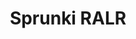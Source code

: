 ---
slug: sprunki-ralr-2620
title: Sprunki RALR
description: "Sprunki RALR is an exciting online game. Play for free directly in your browser!"
icon: /images/popular_mods/Sprunki RALR.png
url: https://wowtbc.net/sprunkin/ralr/index.html
previewImage: /images/popular_mods/Sprunki RALR.png
type: popular mods

# SEO配置
seo:
  title: "Sprunki RALR - Play Free Online Game | Fun Browser Games"
  description: "Sprunki RALR - Play this fun online game for free in your browser. No download required!"
  ogImage: "/images/popular_mods/Sprunki RALR.png"
  keywords: "sprunki-ralr-2620, online game, browser game, free game, popular mods game, play online"

videoUrls:
  - https://www.youtube.com/embed/example1
  - https://www.youtube.com/embed/example2

whyPlay:
  title: "Why Play Sprunki RALR?"
  items:
    - "Immersive Gameplay: Sprunki RALR offers an engaging and immersive gaming experience that will keep you entertained for hours"
    - "Challenging Levels: Test your skills with increasingly difficult challenges and obstacles"
    - "Beautiful Graphics: Enjoy stunning visuals and smooth animations that bring the game world to life"
    - "Regular Updates: New content and features are added regularly to keep the game fresh and exciting"
    - "Free to Play: Experience all the fun without spending a penny"
    - "Community Features: Connect with other players, share strategies, and compete for high scores"
    - "Cross-Platform: Play on any device with a web browser, no downloads required"

features:
  title: "Key Features of Sprunki RALR"
  image: "/images/popular_mods/Sprunki RALR.png"
  items:
    - "Intuitive Controls: Easy to learn controls make Sprunki RALR accessible for players of all skill levels"
    - "Multiple Game Modes: Enjoy various gameplay options that provide different challenges and experiences"
    - "Character Customization: Personalize your gaming experience with unique characters and items"
    - "Achievement System: Complete special tasks to earn rewards and recognition"
    - "Leaderboards: Compete with players worldwide and see who can achieve the highest scores"

characteristics:
  title: "Game Characteristics"
  image: "/images/popular_mods/Sprunki RALR.png"
  items:
    - "Genre: Popular mods game with elements of strategy and skill"
    - "Difficulty: Suitable for both casual gamers and those seeking a challenge"
    - "Play Time: Quick sessions or extended gameplay, depending on your preference"
    - "Art Style: Vibrant and engaging visuals that enhance the gaming experience"
    - "Sound Design: Immersive audio that complements the gameplay perfectly"

info: "Sprunki RALR is an exciting online game that offers players a unique and engaging gaming experience. With its intuitive controls, stunning visuals, and challenging gameplay, Sprunki RALR provides hours of entertainment for players of all ages and skill levels. Whether you're looking for a quick gaming session during a break or an extended play session, Sprunki RALR delivers an immersive experience that will keep you coming back for more. The game features multiple levels of increasing difficulty, ensuring that players are constantly challenged as they progress. With regular updates adding new content and features, Sprunki RALR remains fresh and exciting, providing endless entertainment options for its growing community of players."

howToPlayIntro: "Welcome to Sprunki RALR! This guide will walk you through the basics and help you master the game. Whether you're a beginner or looking to improve your skills, these tips and instructions will enhance your gaming experience."

howToPlaySteps:
  - title: "Getting Started"
    description: "Begin your Sprunki RALR adventure by familiarizing yourself with the controls. Use your keyboard or mouse to navigate through the game interface. The tutorial will guide you through the basic mechanics and help you understand the objectives."
  - title: "Understanding the Objectives"
    description: "In Sprunki RALR, your main goal is to progress through levels by completing specific objectives. Each level presents unique challenges that require different strategies and approaches."
  - title: "Mastering the Controls"
    description: "Practice using the controls to improve your precision and reaction time. Sprunki RALR requires quick reflexes and strategic thinking to overcome obstacles and defeat opponents."
  - title: "Utilizing Power-ups"
    description: "Collect power-ups throughout the game to enhance your abilities and overcome difficult challenges. Each power-up offers unique advantages that can be crucial for success."
  - title: "Developing Strategies"
    description: "As you progress in Sprunki RALR, develop effective strategies for different scenarios. Analyze patterns, anticipate challenges, and adapt your approach to maximize your performance."

faq:
  title: "Frequently Asked Questions about Sprunki RALR"
  items:
    - question: "Is Sprunki RALR free to play?"
      answer: "Yes, Sprunki RALR is completely free to play directly in your web browser. No downloads or purchases are required to enjoy the full game experience."
    - question: "Can I play Sprunki RALR on mobile devices?"
      answer: "Yes, Sprunki RALR is optimized for both desktop and mobile play. You can enjoy the game on any device with a web browser and internet connection."
    - question: "Are there any in-game purchases?"
      answer: "While Sprunki RALR is free to play, there may be optional in-game purchases available for cosmetic items or additional features that don't affect core gameplay."
    - question: "How often is Sprunki RALR updated?"
      answer: "The developers regularly update Sprunki RALR with new content, features, and improvements based on player feedback and game performance."
    - question: "Can I play Sprunki RALR offline?"
      answer: "Currently, Sprunki RALR requires an internet connection to play as it's a browser-based online game."
    - question: "Is Sprunki RALR suitable for children?"
      answer: "Yes, Sprunki RALR is designed to be family-friendly and suitable for players of all ages."
    - question: "How do I report bugs or issues?"
      answer: "If you encounter any problems while playing Sprunki RALR, you can report them through the game's support page or contact the developers directly through their website."
    - question: "Still Have Questions?"
      answer: "If you have additional questions about Sprunki RALR that aren't covered in this FAQ, please visit our support center or contact our customer service team for assistance."
---